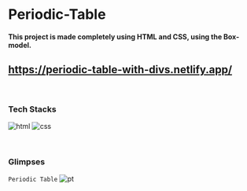 # **Periodic-Table**
#### This project is made completely using HTML and CSS, using the Box-model.


## **https://periodic-table-with-divs.netlify.app/**

<br/>

### **Tech Stacks**

<p>
    <img src="https://img.shields.io/badge/HTML-E34F26?style=for-the-badge&logo=html5&logoColor=white" alt="html" />
    <img src="https://img.shields.io/badge/CSS-1572B6?style=for-the-badge&logo=css3&logoColor=white" alt="css" />
</p>

<br/>

### **Glimpses**

`Periodic Table`
![pt]()

